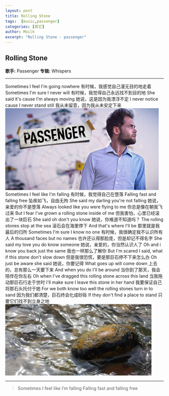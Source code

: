 ```yaml
---
layout: post
title: Rolling Stone
tags:  [music,passenger]
categories: [其它]
author: Moilk
excerpt: "Rolling Stone - passenger"
---
```

## Rolling Stone
**歌手:** Passenger    **专辑:** Whispers

*****************************
Sometimes I feel I'm going nowhere
有时候，我感觉自己漫无目的地走着
Sometimes I'm sure I never will
有时候，我觉得自己永远找不到目的地
She said it's cause I'm always moving
她说，这是因为我漂浮不定
I never notice cause I never stand still
我从未留意，因为我从未安定下来
![Passenger](../assets/images/Passenger.jpg)
Sometimes I feel like I'm falling
有时候，我觉得自己在堕落
Falling fast and falling free
坠疾如飞，自由无拘
She said my darling you're not falling
她说，亲爱的你不是堕落
Always looked like you were flying to me
你总是像在朝我飞过来
But I fear I've grown a rolling stone inside of me
但我害怕，心里已经滚出了一块巨石
She said oh don't you know
她说，你难道不知道吗？
The rolling stones stop at the sea
滚石会在海里停下
And that's where I'll be
那里就是我最后的归所
Sometimes I'm sure I know no one
有时候，我很确定我不认识所有人
A thousand faces but no names
也许还认得那脸庞，但是却记不得名字
She said my love you do know someone
她说，亲爱的，你当然认识人了
Oh and i know you back just the same
我也一样那么了解你
But I'm scared I said, what if this stone don't slow down
但是我很恐慌，要是那巨石停不下来怎么办
Oh just be aware she said
她说，你要记得
What goes up will come down
上去的，总有那么一天要下来
And when you do I'll be around
当你到了那天，我会陪伴在你左右
Oh when I've dragged this rolling stone across this land
当我拖动那巨石行走于世时
I'll make sure I leave this stone in her hand
我要保证自己将那石头托付于她
For we both know too well the rolling stones turn in to sand
因为我们都清楚，巨石终会化成砂砾
If they don't find a place to stand
只要它们找不到立身之地
![Stone](../assets/images/stone.jpg)

******************************************

> Sometimes I feel like I’m falling 
Falling fast and falling free